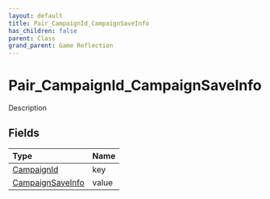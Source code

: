 ```yaml
---
layout: default
title: Pair_CampaignId_CampaignSaveInfo
has_children: false
parent: Class
grand_parent: Game Reflection
---
```

# Pair_CampaignId_CampaignSaveInfo
Description 

## Fields

| Type | Name |
|:----------|:--------------|
| [CampaignId](/riftbreaker-wiki/docs/game-reflection/classes/campaign_id/) | key |
| [CampaignSaveInfo](/riftbreaker-wiki/docs/game-reflection/classes/campaign_save_info/) | value |

